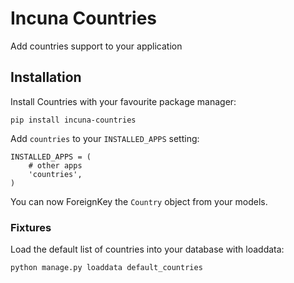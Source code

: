 # Incuna Countries

Add countries support to your application

## Installation

Install Countries with your favourite package manager:

    pip install incuna-countries

Add `countries` to your `INSTALLED_APPS` setting:

    INSTALLED_APPS = (
        # other apps
        'countries',
    )

You can now ForeignKey the ```Country``` object from your models.

### Fixtures

Load the default list of countries into your database with loaddata:
   
    python manage.py loaddata default_countries
